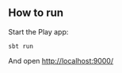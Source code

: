 ## How to run

Start the Play app:

```
sbt run
```

And open [http://localhost:9000/](http://localhost:9000/)


